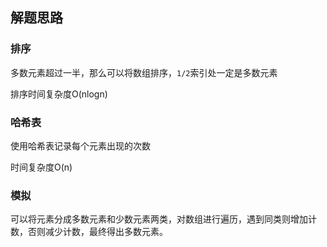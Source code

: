 ## 解题思路

### 排序

多数元素超过一半，那么可以将数组排序，`1/2`索引处一定是多数元素

排序时间复杂度O(nlogn)

### 哈希表
使用哈希表记录每个元素出现的次数

时间复杂度O(n)


### 模拟
可以将元素分成多数元素和少数元素两类，对数组进行遍历，遇到同类则增加计数，否则减少计数，最终得出多数元素。